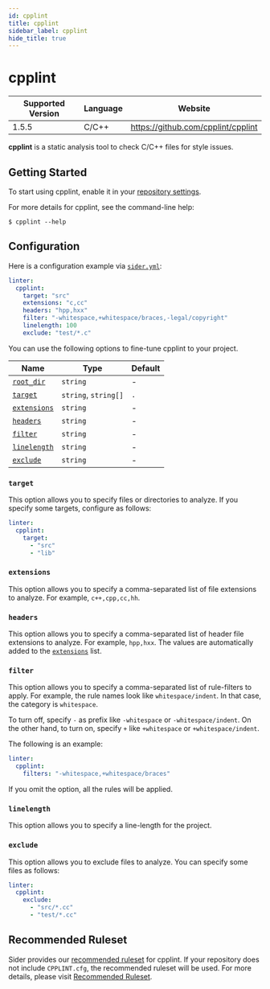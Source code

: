 ```yaml
---
id: cpplint
title: cpplint
sidebar_label: cpplint
hide_title: true
---
```


# cpplint

| Supported Version | Language | Website                            |
| ----------------- | -------- | ---------------------------------- |
| 1.5.5             | C/C++    | https://github.com/cpplint/cpplint |

**cpplint** is a static analysis tool to check C/C++ files for style issues.

## Getting Started

To start using cpplint, enable it in your [repository settings](../../getting-started/repository-settings.md).

For more details for cpplint, see the command-line help:

```shell
$ cpplint --help
```

## Configuration

Here is a configuration example via [`sider.yml`](../../getting-started/custom-configuration.md):

```yaml
linter:
  cpplint:
    target: "src"
    extensions: "c,cc"
    headers: "hpp,hxx"
    filter: "-whitespace,+whitespace/braces,-legal/copyright"
    linelength: 100
    exclude: "test/*.c"
```

You can use the following options to fine-tune cpplint to your project.

| Name                                                                                  | Type                 | Default |
| ------------------------------------------------------------------------------------- | -------------------- | ------- |
| [`root_dir`](../../getting-started/custom-configuration.md#linteranalyzer_idroot_dir) | `string`             | -       |
| [`target`](#target)                                                                   | `string`, `string[]` | `.`     |
| [`extensions`](#extensions)                                                           | `string`             | -       |
| [`headers`](#headers)                                                                 | `string`             | -       |
| [`filter`](#filter)                                                                   | `string`             | -       |
| [`linelength`](#linelength)                                                           | `string`             | -       |
| [`exclude`](#exclude)                                                                 | `string`             | -       |

### `target`

This option allows you to specify files or directories to analyze. If you specify some targets, configure as follows:

```Yaml
linter:
  cpplint:
    target:
      - "src"
      - "lib"
```

### `extensions`

This option allows you to specify a comma-separated list of file extensions to analyze. For example, `c++,cpp,cc,hh`.

### `headers`

This option allows you to specify a comma-separated list of header file extensions to analyze. For example, `hpp,hxx`.
The values are automatically added to the [`extensions`](#extensions) list.

### `filter`

This option allows you to specify a comma-separated list of rule-filters to apply.
For example, the rule names look like `whitespace/indent`. In that case, the category is `whitespace`.

To turn off, specify `-` as prefix like `-whitespace` or `-whitespace/indent`.
On the other hand, to turn on, specify `+` like `+whitespace` or `+whitespace/indent`.

The following is an example:

```yaml
linter:
  cpplint:
    filters: "-whitespace,+whitespace/braces"
```

If you omit the option, all the rules will be applied.

### `linelength`

This option allows you to specify a line-length for the project.

### `exclude`

This option allows you to exclude files to analyze. You can specify some files as follows:

```yaml
linter:
  cpplint:
    exclude:
      - "src/*.cc"
      - "test/*.cc"
```

## Recommended Ruleset

Sider provides our [recommended ruleset](https://github.com/sider/runners/blob/HEAD/images/cpplint/sider_recommended_CPPLINT.cfg) for cpplint. If your repository does not include `CPPLINT.cfg`, the recommended ruleset will be used. For more details, please visit [Recommended Ruleset](../../getting-started/recommended-rules.md).
